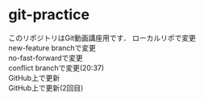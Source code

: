 # git-practice
このリポジトリはGit動画講座用です．
ローカルリポで変更  
new-feature branchで変更  
no-fast-forwardで変更  
conflict branchで変更(20:37)  
GitHub上で更新  
GitHub上で更新(2回目)
